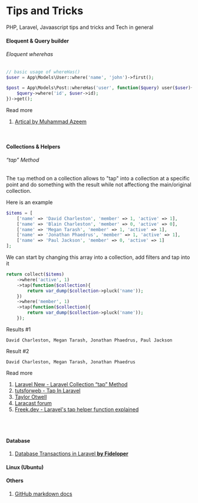 # Tips and Tricks
PHP, Laravel, Javaascript tips and tricks and Tech in general

#### Eloquent & Query builder
###### Eloquent wherehas 
```php
// basic usage of whereHas()
$user = App\Models\User::where('name', 'john')->first();

$post = App\Models\Post::whereHas('user', function($query) user($user){
    $query->where('id', $user->id);
})->get();
```
Read more
1. [Artical by Muhammad Azeem](https://www.golinuxcloud.com/laravel-eloquent-wherehas/)

<br>

#### Collections & Helpers
###### “tap” Method
The `tap` method on a collection allows to "tap" into a collection at a specific point and do something with the result while not affectiong the main/original collection.

Here is an example
```php
$items = [
    ['name' => 'David Charleston', 'member' => 1, 'active' => 1],
    ['name' => 'Blain Charleston', 'member' => 0, 'active' => 0],
    ['name' => 'Megan Tarash', 'member' => 1, 'active' => 1],
    ['name' => 'Jonathan Phaedrus', 'member' => 1, 'active' => 1],
    ['name' => 'Paul Jackson', 'member' => 0, 'active' => 1]
];
```
We can start by changing this array into a collection, add filters and tap into it
```php
return collect($items)
    ->where('active', 1)
    ->tap(function($collection){
        return var_dump($collection->pluck('name'));
    })
    ->where('member', 1)
    ->tap(function($collection){
        return var_dump($collection->pluck('name'));
    });
```
Results #1
```
David Charleston, Megan Tarash, Jonathan Phaedrus, Paul Jackson
```
Result #2
```
David Charleston, Megan Tarash, Jonathan Phaedrus
```
Read more
1. [Laravel New - Laravel Collection “tap” Method](https://laravel-news.com/collection-tap)
2. [tutsforweb - Tap In Laravel](https://tutsforweb.com/tap-in-laravel/)
3. [Taylor Otwell](https://medium.com/@taylorotwell/tap-tap-tap-1fc6fc1f93a6)
4. [Laracast forum](https://medium.com/@taylorotwell/tap-tap-tap-1fc6fc1f93a6)
5. [Freek.dev - Laravel's tap helper function explained](https://freek.dev/694-laravels-tap-helper-function-explained)
<br>
<br>

#### Database
1. [Database Transactions in Laravel **by Fideloper**](https://fideloper.com/laravel-database-transactions)

#### Linux (Ubuntu)
   
#### Others
1. [GitHub markdown docs](https://docs.github.com/en/get-started/writing-on-github/getting-started-with-writing-and-formatting-on-github/basic-writing-and-formatting-syntax)

   